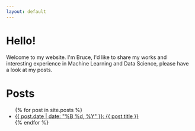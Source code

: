 ```yaml
---
layout: default
---
```


# Hello!

Welcome to my website. I'm Bruce, I'd like to share my works and interesting experience in Machine Learning and Data Science, please have a look at my posts.

# Posts
<ul>
  {% for post in site.posts %}
    <li>
      <a href="{{ post.url }}">{{ post.date | date: "%B %d, %Y" }}: {{ post.title }}</a>
    </li>
  {% endfor %}
</ul>